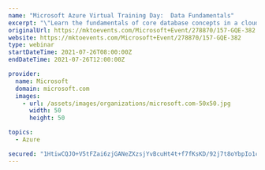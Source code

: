 ```yaml
---
name: "Microsoft Azure Virtual Training Day:  Data Fundamentals"
excerpt: "\"Learn the fundamentals of core database concepts in a cloud environment. Join us at Microsoft Azure Virtual Training Day: Data Fundamentals to build your foundational knowledge of cloud data services in Azure.\nAttend this free training to explore relational and non-relational data offerings, including"
originalUrl: https://mktoevents.com/Microsoft+Event/278870/157-GQE-382
website: https://mktoevents.com/Microsoft+Event/278870/157-GQE-382
type: webinar
startDateTime: 2021-07-26T08:00:00Z
endDateTime: 2021-07-26T12:00:00Z

provider:
  name: Microsoft
  domain: microsoft.com
  images:
    - url: /assets/images/organizations/microsoft.com-50x50.jpg
      width: 50
      height: 50

topics:
  - Azure

secured: "1HtiwCQJO+V5tFZai6zjGANeZXzsjYvBcuHt4t+f7fKsKD/92j7t8oYbpIo1cGvBfyPO9JY0zAp9PYUbwhiC5riDOTM3RRVlS2lzSRxFi5abMLWhDPFPRmEFi5LB+gC0xBLrxj+hh7eKhNIV6STxH4OukhqazsHnSNAh9Fp4jbUPm/QFeyNbYRz5MLKJRUTWeDoW0nY4Kluuwj0S3pvUumUWd0nXcYP3ZdJ7lMuO2CcV838JP/psy37wlkZYd1sd99VxFyCNc2bXXUOoz+S7lJjtL14d8Cg27MYD3IE01cZkKR0V/SFEQjEu4fsPCmTx9Qb9wDcUs1QmhCQPrhzgZVjX4bAD9f2yyr8/XbRInk4=;opLJme6qvgSJ4Nx8i3PpKQ=="
---
```


